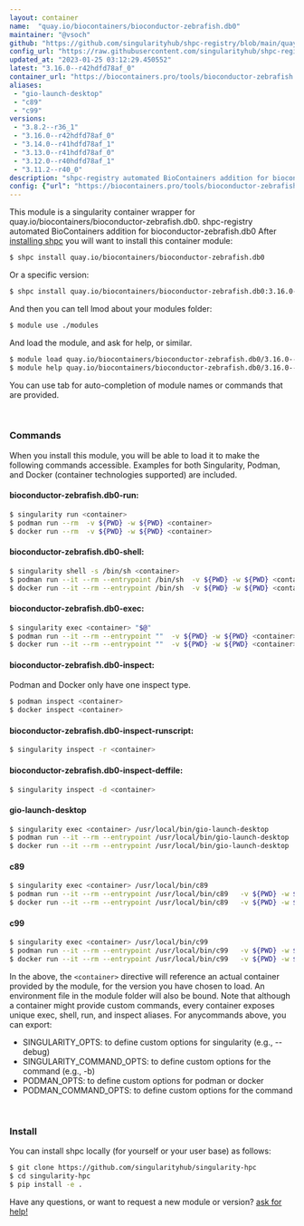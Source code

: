 ```yaml
---
layout: container
name:  "quay.io/biocontainers/bioconductor-zebrafish.db0"
maintainer: "@vsoch"
github: "https://github.com/singularityhub/shpc-registry/blob/main/quay.io/biocontainers/bioconductor-zebrafish.db0/container.yaml"
config_url: "https://raw.githubusercontent.com/singularityhub/shpc-registry/main/quay.io/biocontainers/bioconductor-zebrafish.db0/container.yaml"
updated_at: "2023-01-25 03:12:29.450552"
latest: "3.16.0--r42hdfd78af_0"
container_url: "https://biocontainers.pro/tools/bioconductor-zebrafish.db0"
aliases:
 - "gio-launch-desktop"
 - "c89"
 - "c99"
versions:
 - "3.8.2--r36_1"
 - "3.16.0--r42hdfd78af_0"
 - "3.14.0--r41hdfd78af_1"
 - "3.13.0--r41hdfd78af_0"
 - "3.12.0--r40hdfd78af_1"
 - "3.11.2--r40_0"
description: "shpc-registry automated BioContainers addition for bioconductor-zebrafish.db0"
config: {"url": "https://biocontainers.pro/tools/bioconductor-zebrafish.db0", "maintainer": "@vsoch", "description": "shpc-registry automated BioContainers addition for bioconductor-zebrafish.db0", "latest": {"3.16.0--r42hdfd78af_0": "sha256:45d1c54448a328ec516b02b1c206128b31a96641cc70adf3f517e16c0777785c"}, "tags": {"3.8.2--r36_1": "sha256:1fe40caf61605a6188686a57b18cc47ab629bb0a26fcbdf3bb306139713e91cf", "3.16.0--r42hdfd78af_0": "sha256:45d1c54448a328ec516b02b1c206128b31a96641cc70adf3f517e16c0777785c", "3.14.0--r41hdfd78af_1": "sha256:76dd9b8977334b0f81fa657d6df5d238b55d541d895a9681afc9633a1e8dab55", "3.13.0--r41hdfd78af_0": "sha256:04f1533ed44441dd301475e091132f3cb6d3ea214f8e49363145c0395dfca2e5", "3.12.0--r40hdfd78af_1": "sha256:8d7c73e484c5502d47eae908212b547c308e64ce81199664a1d3264d58e45147", "3.11.2--r40_0": "sha256:f289b732c5a67e83bd0ca5efa411f9c17e1b7b8cb9ac59b8aa82f380de69f1f6"}, "docker": "quay.io/biocontainers/bioconductor-zebrafish.db0", "aliases": {"gio-launch-desktop": "/usr/local/bin/gio-launch-desktop", "c89": "/usr/local/bin/c89", "c99": "/usr/local/bin/c99"}}
---
```


This module is a singularity container wrapper for quay.io/biocontainers/bioconductor-zebrafish.db0.
shpc-registry automated BioContainers addition for bioconductor-zebrafish.db0
After [installing shpc](#install) you will want to install this container module:


```bash
$ shpc install quay.io/biocontainers/bioconductor-zebrafish.db0
```

Or a specific version:

```bash
$ shpc install quay.io/biocontainers/bioconductor-zebrafish.db0:3.16.0--r42hdfd78af_0
```

And then you can tell lmod about your modules folder:

```bash
$ module use ./modules
```

And load the module, and ask for help, or similar.

```bash
$ module load quay.io/biocontainers/bioconductor-zebrafish.db0/3.16.0--r42hdfd78af_0
$ module help quay.io/biocontainers/bioconductor-zebrafish.db0/3.16.0--r42hdfd78af_0
```

You can use tab for auto-completion of module names or commands that are provided.

<br>

### Commands

When you install this module, you will be able to load it to make the following commands accessible.
Examples for both Singularity, Podman, and Docker (container technologies supported) are included.

#### bioconductor-zebrafish.db0-run:

```bash
$ singularity run <container>
$ podman run --rm  -v ${PWD} -w ${PWD} <container>
$ docker run --rm  -v ${PWD} -w ${PWD} <container>
```

#### bioconductor-zebrafish.db0-shell:

```bash
$ singularity shell -s /bin/sh <container>
$ podman run --it --rm --entrypoint /bin/sh  -v ${PWD} -w ${PWD} <container>
$ docker run --it --rm --entrypoint /bin/sh  -v ${PWD} -w ${PWD} <container>
```

#### bioconductor-zebrafish.db0-exec:

```bash
$ singularity exec <container> "$@"
$ podman run --it --rm --entrypoint ""  -v ${PWD} -w ${PWD} <container> "$@"
$ docker run --it --rm --entrypoint ""  -v ${PWD} -w ${PWD} <container> "$@"
```

#### bioconductor-zebrafish.db0-inspect:

Podman and Docker only have one inspect type.

```bash
$ podman inspect <container>
$ docker inspect <container>
```

#### bioconductor-zebrafish.db0-inspect-runscript:

```bash
$ singularity inspect -r <container>
```

#### bioconductor-zebrafish.db0-inspect-deffile:

```bash
$ singularity inspect -d <container>
```


#### gio-launch-desktop

```bash
$ singularity exec <container> /usr/local/bin/gio-launch-desktop
$ podman run --it --rm --entrypoint /usr/local/bin/gio-launch-desktop   -v ${PWD} -w ${PWD} <container> -c " $@"
$ docker run --it --rm --entrypoint /usr/local/bin/gio-launch-desktop   -v ${PWD} -w ${PWD} <container> -c " $@"
```


#### c89

```bash
$ singularity exec <container> /usr/local/bin/c89
$ podman run --it --rm --entrypoint /usr/local/bin/c89   -v ${PWD} -w ${PWD} <container> -c " $@"
$ docker run --it --rm --entrypoint /usr/local/bin/c89   -v ${PWD} -w ${PWD} <container> -c " $@"
```


#### c99

```bash
$ singularity exec <container> /usr/local/bin/c99
$ podman run --it --rm --entrypoint /usr/local/bin/c99   -v ${PWD} -w ${PWD} <container> -c " $@"
$ docker run --it --rm --entrypoint /usr/local/bin/c99   -v ${PWD} -w ${PWD} <container> -c " $@"
```



In the above, the `<container>` directive will reference an actual container provided
by the module, for the version you have chosen to load. An environment file in the
module folder will also be bound. Note that although a container
might provide custom commands, every container exposes unique exec, shell, run, and
inspect aliases. For anycommands above, you can export:

 - SINGULARITY_OPTS: to define custom options for singularity (e.g., --debug)
 - SINGULARITY_COMMAND_OPTS: to define custom options for the command (e.g., -b)
 - PODMAN_OPTS: to define custom options for podman or docker
 - PODMAN_COMMAND_OPTS: to define custom options for the command

<br>

### Install

You can install shpc locally (for yourself or your user base) as follows:

```bash
$ git clone https://github.com/singularityhub/singularity-hpc
$ cd singularity-hpc
$ pip install -e .
```

Have any questions, or want to request a new module or version? [ask for help!](https://github.com/singularityhub/singularity-hpc/issues)
